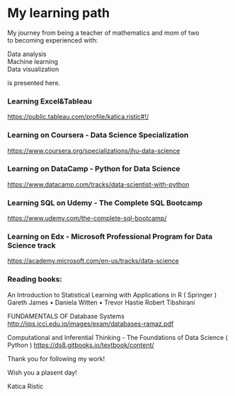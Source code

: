 # My learning path 


My journey from being a teacher of mathematics and mom of two   
to becoming experienced with:  

Data analysis  
Machine learning   
Data visualization

is presented here.

### Learning Excel&Tableau
https://public.tableau.com/profile/katica.ristic#!/


### Learning on Coursera - Data Science Specialization
https://www.coursera.org/specializations/jhu-data-science


### Learning on DataCamp - Python for Data Science
https://www.datacamp.com/tracks/data-scientist-with-python

### Learning SQL on Udemy - The Complete SQL Bootcamp
https://www.udemy.com/the-complete-sql-bootcamp/

### Learning on Edx - Microsoft Professional Program for Data Science track
https://academy.microsoft.com/en-us/tracks/data-science


### Reading books:  

An Introduction to Statistical Learning with Applications in R ( Springer )  
Gareth James • Daniela Witten • Trevor Hastie Robert Tibshirani


FUNDAMENTALS OF Database Systems  
http://iips.icci.edu.iq/images/exam/databases-ramaz.pdf

Computational and Inferential Thinking - The Foundations of Data Science ( Python )
https://ds8.gitbooks.io/textbook/content/


Thank you for following my work!

Wish you a plasent day!   

Katica Ristic
